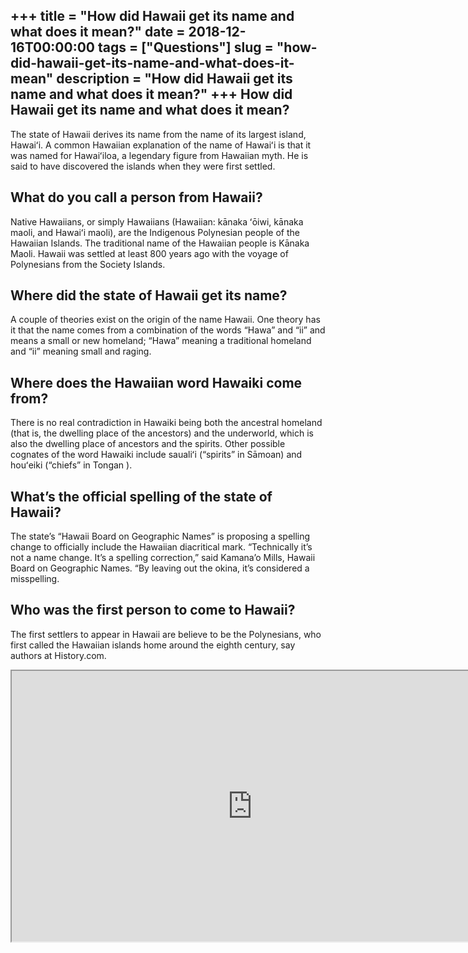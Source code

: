 +++
title = "How did Hawaii get its name and what does it mean?"
date = 2018-12-16T00:00:00
tags = ["Questions"]
slug = "how-did-hawaii-get-its-name-and-what-does-it-mean"
description = "How did Hawaii get its name and what does it mean?"
+++
How did Hawaii get its name and what does it mean?
--------------------------------------------------

The state of Hawaii derives its name from the name of its largest island, Hawaiʻi. A common Hawaiian explanation of the name of Hawaiʻi is that it was named for Hawaiʻiloa, a legendary figure from Hawaiian myth. He is said to have discovered the islands when they were first settled.

What do you call a person from Hawaii?
--------------------------------------

Native Hawaiians, or simply Hawaiians (Hawaiian: kānaka ʻōiwi, kānaka maoli, and Hawaiʻi maoli), are the Indigenous Polynesian people of the Hawaiian Islands. The traditional name of the Hawaiian people is Kānaka Maoli. Hawaii was settled at least 800 years ago with the voyage of Polynesians from the Society Islands.

Where did the state of Hawaii get its name?
-------------------------------------------

A couple of theories exist on the origin of the name Hawaii. One theory has it that the name comes from a combination of the words “Hawa” and “ii” and means a small or new homeland; “Hawa” meaning a traditional homeland and “ii” meaning small and raging.

Where does the Hawaiian word Hawaiki come from?
-----------------------------------------------

There is no real contradiction in Hawaiki being both the ancestral homeland (that is, the dwelling place of the ancestors) and the underworld, which is also the dwelling place of ancestors and the spirits. Other possible cognates of the word Hawaiki include saualiʻi (“spirits” in Sāmoan) and houʻeiki (“chiefs” in Tongan ).

What’s the official spelling of the state of Hawaii?
----------------------------------------------------

The state’s “Hawaii Board on Geographic Names” is proposing a spelling change to officially include the Hawaiian diacritical mark. “Technically it’s not a name change. It’s a spelling correction,” said Kamana’o Mills, Hawaii Board on Geographic Names. “By leaving out the okina, it’s considered a misspelling.

Who was the first person to come to Hawaii?
-------------------------------------------

The first settlers to appear in Hawaii are believe to be the Polynesians, who first called the Hawaiian islands home around the eighth century, say authors at History.com.

<iframe allow="accelerometer; autoplay; clipboard-write; encrypted-media; gyroscope; picture-in-picture" allowfullscreen="" class="__youtube_prefs__  epyt-is-override  no-lazyload" data-no-lazy="1" data-origheight="433" data-origwidth="770" data-skipgform_ajax_framebjll="" height="433" id="_ytid_25277" loading="lazy" src="https://www.youtube.com/embed/1SERJhAvlzY?enablejsapi=1&autoplay=0&cc_load_policy=0&cc_lang_pref=&iv_load_policy=1&loop=0&modestbranding=0&rel=1&fs=1&playsinline=0&autohide=2&theme=dark&color=red&controls=1&" title="YouTube player" width="770"></iframe>